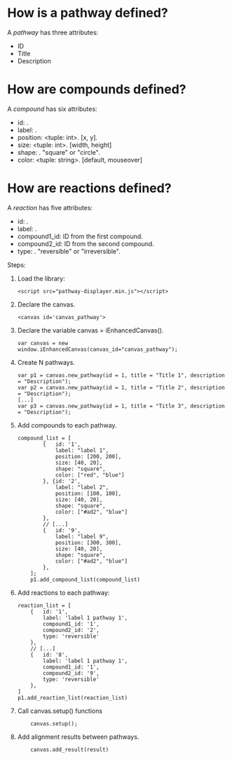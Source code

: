 
# How is a pathway defined?

A *pathway* has three attributes:

- ID
- Title
- Description

# How are compounds defined?

A *compound* has six attributes:

- id: <integer>.
- label: <string>.
- position: <tuple: int>. [x, y].
- size: <tuple: int>. [width, height]
- shape: <string>. "square" or "circle".
- color: <tuple: string>. [default, mouseover]

# How are reactions defined?

A *reaction* has five attributes:

- id: <integer>.
- label: <string>.
- compound1_id: <int> ID from the first compound.
- compound2_id: <int> ID from the second compound.
- type: <string>. "reversible" or "irreversible".


Steps:

1. Load the library:
    ```
    <script src="pathway-displayer.min.js"></script>
    ```
1. Declare the canvas.
    ```
    <canvas id='canvas_pathway'>
    ```
1. Declare the variable canvas = iEnhancedCanvas().
    ```
    var canvas = new window.iEnhancedCanvas(canvas_id="canvas_pathway");
    ```
3. Create N pathways.

    ```
    var p1 = canvas.new_pathway(id = 1, title = "Title 1", description = "Description");
    var p2 = canvas.new_pathway(id = 1, title = "Title 2", description = "Description");
    [...]
    var p3 = canvas.new_pathway(id = 1, title = "Title 3", description = "Description");
    ```
    
4. Add compounds to each pathway.

    ```
    compound_list = [
            {   id: '1',
                label: "label 1",
                position: [200, 200],
                size: [40, 20],
                shape: "square",
                color: ["red", "blue"]
            }, {id: '2',
                label: "label 2",
                position: [100, 100],
                size: [40, 20],
                shape: "square",
                color: ["#ad2", "blue"]
            },
            // [...]
            {   id: '9',
                label: "label 9",
                position: [300, 300],
                size: [40, 20],
                shape: "square",
                color: ["#ad2", "blue"]
            },
        ];
        p1.add_compound_list(compound_list)
    ```
    
5. Add reactions to each pathway:

    ```
    reaction_list = [
        {   id: '1',
            label: 'label 1 pathway 1',
            compound1_id: '1',
            compound2_id: '2',
            type: 'reversible'
        },
        // [...]
        {   id: '8',
            label: 'label 1 pathway 1',
            compound1_id: '1',
            compound2_id: '9',
            type: 'reversible'
        },
    ]
    p1.add_reaction_list(reaction_list)
    ```
6. Call canvas.setup() functions
    ```
        canvas.setup();
    ```
7. Add alignment results between pathways.
    ```
        canvas.add_result(result)
    ```

